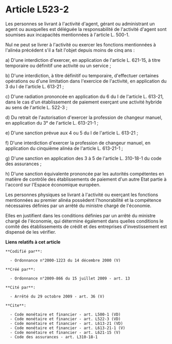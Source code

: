 # Article L523-2

Les personnes se livrant à l'activité d'agent, gérant ou administrant un agent ou auxquelles est déléguée la responsabilité
de l'activité d'agent sont soumises aux incapacités mentionnées à l'article L. 500-1. 

Nul ne peut se livrer à l'activité ou exercer les fonctions mentionnées à l'alinéa précédent s'il a fait l'objet depuis moins
de cinq ans : 

a) D'une interdiction d'exercer, en application de l'article L. 621-15, à titre temporaire ou définitif une activité ou un
service ; 

b) D'une interdiction, à titre définitif ou temporaire, d'effectuer certaines opérations ou d'une limitation dans l'exercice
de l'activité, en application du 3 du I de l'article L. 613-21 ; 

c) D'une radiation prononcée en application du 6 du I de l'article L. 613-21, dans le cas d'un établissement de paiement
exerçant une activité hybride au sens de l'article L. 522-3 ; 

d) Du retrait de l'autorisation d'exercer la profession de changeur manuel, en application du 3° de l'article L. 613-21-1 ; 

e) D'une sanction prévue aux 4 ou 5 du I de l'article L. 613-21 ; 

f) D'une interdiction d'exercer la profession de changeur manuel, en application du cinquième alinéa de l'article L.
613-21-1 ; 

g) D'une sanction en application des 3 à 5 de l'article L. 310-18-1 du code des assurances ; 

h) D'une sanction équivalente prononcée par les autorités compétentes en matière de contrôle des établissements de paiement
d'un autre Etat partie à l'accord sur l'Espace économique européen. 

Les personnes physiques se livrant à l'activité ou exerçant les fonctions mentionnées au premier alinéa possèdent
l'honorabilité et la compétence nécessaires définies par un arrêté du ministre chargé de l'économie. 

Elles en justifient dans les conditions définies par un arrêté du ministre chargé de l'économie, qui détermine également dans
quelles conditions le comité des établissements de crédit et des entreprises d'investissement est dispensé de les vérifier.

**Liens relatifs à cet article**

	**Codifié par**:

	  - Ordonnance n°2000-1223 du 14 décembre 2000 (V)

	**Créé par**:

	  - Ordonnance n°2009-866 du 15 juillet 2009 - art. 13

	**Cité par**:

	  - Arrêté du 29 octobre 2009 - art. 36 (V)

	**Cite**:

	  - Code monétaire et financier - art. L500-1 (VD)
	  - Code monétaire et financier - art. L522-3 (VD)
	  - Code monétaire et financier - art. L613-21 (VD)
	  - Code monétaire et financier - art. L613-21-1 (V)
	  - Code monétaire et financier - art. L621-15 (V)
	  - Code des assurances - art. L310-18-1
